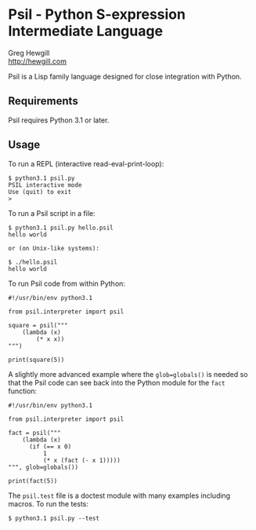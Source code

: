 # Psil - Python S-expression Intermediate Language
Greg Hewgill  
<http://hewgill.com>

Psil is a Lisp family language designed for close integration with Python.

## Requirements

Psil requires Python 3.1 or later.

## Usage

To run a REPL (interactive read-eval-print-loop):

    $ python3.1 psil.py
    PSIL interactive mode
    Use (quit) to exit
    > 

To run a Psil script in a file:

    $ python3.1 psil.py hello.psil
    hello world

    or (on Unix-like systems):

    $ ./hello.psil
    hello world

To run Psil code from within Python:

    #!/usr/bin/env python3.1

    from psil.interpreter import psil

    square = psil("""
        (lambda (x)
            (* x x))
    """)

    print(square(5))

A slightly more advanced example where the `glob=globals()` is needed so that
the Psil code can see back into the Python module for the `fact` function:

    #!/usr/bin/env python3.1

    from psil.interpreter import psil

    fact = psil("""
        (lambda (x)
          (if (== x 0)
              1
              (* x (fact (- x 1)))))
    """, glob=globals())

    print(fact(5))

The `psil.test` file is a doctest module with many examples including macros.
To run the tests:

    $ python3.1 psil.py --test
